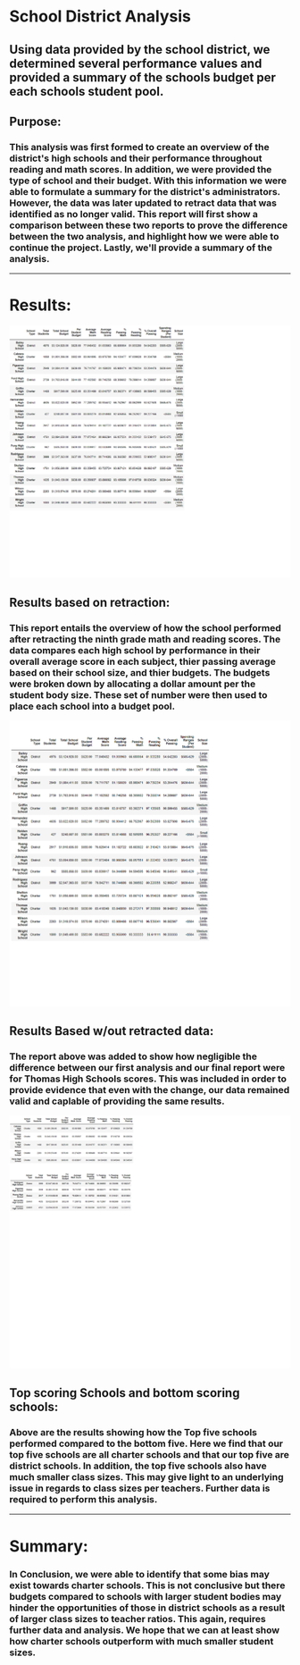 # School District Analysis
## Using data provided by the school district, we determined several performance values and provided a summary of the schools budget per each schools student pool. 
## Purpose:
### This analysis was first formed to create an overview of the district's high schools and their performance throughout reading and math scores. In addition, we were provided the type of school and their budget. With this information we were able to formulate a summary for the district's administrators. However, the data was later updated to retract data that was identified as no longer valid. This report will first show a comparison between these two reports to prove the difference between the two analysis, and highlight how we were able to continue the project. Lastly, we'll provide a summary of the analysis. 
---
# Results:
![Final_Report](https://github.com/Gdreyes172/School_District_Analysis/blob/main/Resources/PyCitySchool_Challenge_results.png)
## Results based on retraction:
### This report entails the overview of how the school performed after retracting the ninth grade math and reading scores. The data compares each high school by performance in their overall average score in each subject, thier passing average based on their school size, and thier budgets. The budgets were broken down by allocating a dollar amount per the student body size. These set of number were then used to place each school into a budget pool. 
![First_Report](https://github.com/Gdreyes172/School_District_Analysis/blob/main/Resources/PyCitySchool_results.png)
## Results Based w/out retracted data:
### The report above was added to show how negligible the difference between our first analysis and our final report were for Thomas High Schools scores. This was included in order to provide evidence that even with the change, our data remained valid and caplable of providing the same results. 
![Top:Bottom_Scores](https://github.com/Gdreyes172/School_District_Analysis/blob/main/Resources/PyCitySchool_Challenge_Top_BottomSchools.png)
## Top scoring Schools and bottom scoring schools:
### Above are the results showing how the Top five schools performed compared to the bottom five. Here we find that our top five schools are all charter schools and that our top five are district schools. In addition, the top five schools also have much smaller class sizes. This may give light to an underlying issue in regards to class sizes per teachers. Further data is required to perform this analysis. 
---
# Summary:
### In Conclusion, we were able to identify that some bias may exist towards charter schools. This is not conclusive but there budgets compared to schools with larger student bodies may hinder the opportunities of those in district schools as a result of larger class sizes to teacher ratios. This again, requires further data and analysis. We hope that we can at least show how charter schools outperform with much smaller student sizes. 
